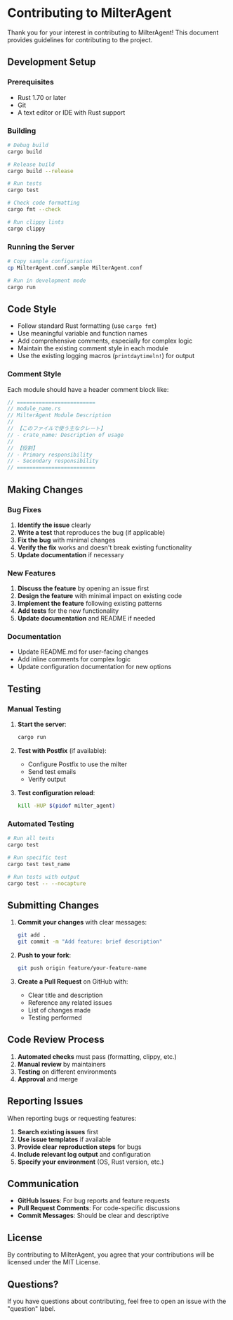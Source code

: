 # Contributing to MilterAgent

Thank you for your interest in contributing to MilterAgent! This document provides guidelines for contributing to the project.

## Development Setup

### Prerequisites

- Rust 1.70 or later
- Git
- A text editor or IDE with Rust support

### Building

```bash
# Debug build
cargo build

# Release build
cargo build --release

# Run tests
cargo test

# Check code formatting
cargo fmt --check

# Run clippy lints
cargo clippy
```

### Running the Server

```bash
# Copy sample configuration
cp MilterAgent.conf.sample MilterAgent.conf

# Run in development mode
cargo run
```

## Code Style

- Follow standard Rust formatting (use `cargo fmt`)
- Use meaningful variable and function names
- Add comprehensive comments, especially for complex logic
- Maintain the existing comment style in each module
- Use the existing logging macros (`printdaytimeln!`) for output

### Comment Style

Each module should have a header comment block like:

```rust
// =========================
// module_name.rs
// MilterAgent Module Description
//
// 【このファイルで使う主なクレート】
// - crate_name: Description of usage
//
// 【役割】
// - Primary responsibility
// - Secondary responsibility
// =========================
```

## Making Changes

### Bug Fixes

1. **Identify the issue** clearly
2. **Write a test** that reproduces the bug (if applicable)
3. **Fix the bug** with minimal changes
4. **Verify the fix** works and doesn't break existing functionality
5. **Update documentation** if necessary

### New Features

1. **Discuss the feature** by opening an issue first
2. **Design the feature** with minimal impact on existing code
3. **Implement the feature** following existing patterns
4. **Add tests** for the new functionality
5. **Update documentation** and README if needed

### Documentation

- Update README.md for user-facing changes
- Add inline comments for complex logic
- Update configuration documentation for new options

## Testing

### Manual Testing

1. **Start the server**:
   ```bash
   cargo run
   ```

2. **Test with Postfix** (if available):
   - Configure Postfix to use the milter
   - Send test emails
   - Verify output

3. **Test configuration reload**:
   ```bash
   kill -HUP $(pidof milter_agent)
   ```

### Automated Testing

```bash
# Run all tests
cargo test

# Run specific test
cargo test test_name

# Run tests with output
cargo test -- --nocapture
```

## Submitting Changes

1. **Commit your changes** with clear messages:
   ```bash
   git add .
   git commit -m "Add feature: brief description"
   ```

2. **Push to your fork**:
   ```bash
   git push origin feature/your-feature-name
   ```

3. **Create a Pull Request** on GitHub with:
   - Clear title and description
   - Reference any related issues
   - List of changes made
   - Testing performed

## Code Review Process

1. **Automated checks** must pass (formatting, clippy, etc.)
2. **Manual review** by maintainers
3. **Testing** on different environments
4. **Approval** and merge

## Reporting Issues

When reporting bugs or requesting features:

1. **Search existing issues** first
2. **Use issue templates** if available
3. **Provide clear reproduction steps** for bugs
4. **Include relevant log output** and configuration
5. **Specify your environment** (OS, Rust version, etc.)

## Communication

- **GitHub Issues**: For bug reports and feature requests
- **Pull Request Comments**: For code-specific discussions
- **Commit Messages**: Should be clear and descriptive

## License

By contributing to MilterAgent, you agree that your contributions will be licensed under the MIT License.

## Questions?

If you have questions about contributing, feel free to open an issue with the "question" label.
